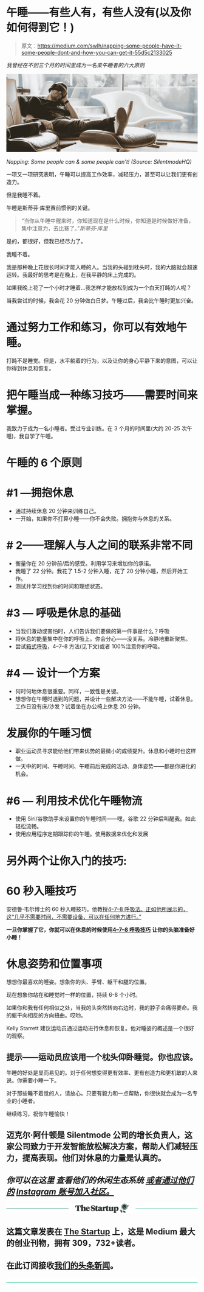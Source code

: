 # 午睡——有些人有，有些人没有(以及你如何得到它！)

> 原文：<https://medium.com/swlh/napping-some-people-have-it-some-people-dont-and-how-you-can-get-it-55d5c2133025>

*我曾经在不到三个月的时间里成为一名亲午睡者的六大原则*

![](img/02556967bc92437f76d7fe3793c1628c.png)

*Napping: Some people can & some people can’t! (Source: SilentmodeHQ)*

一项又一项研究表明，午睡可以提高工作效率，减轻压力，甚至可以让我们更有创造力。

但是我睡不着。

午睡是斯蒂芬·库里赛前惯例的关键。

> “当你从午睡中醒来时，你知道现在是什么时候，你知道是时候做好准备，集中注意力，去比赛了。”*斯蒂芬·库里*

是的，都很好，但我已经尽力了。

我睡不着。

我是那种晚上花很长时间才能入睡的人。当我的头碰到枕头时，我的大脑就会超速运转。我最好的思考是在晚上，在我平静的床上完成的。

如果我晚上花了一个小时才睡着…我怎样才能放松到成为一个白天打盹的人呢？

当我尝试的时候，我会花 20 分钟做白日梦。午睡过后，我会比午睡时更加兴奋。

# **通过努力工作和练习，你可以有效地午睡。**

打盹不是睡觉。但是，水平躺着的行为，以及让你的身心平静下来的意图，可以让你得到休息和恢复。

# 把午睡当成一种练习技巧——需要时间来掌握。

我致力于成为一名小睡者。受过专业训练。在 3 个月的时间里(大约 20-25 次午睡)，我自学了午睡。

# **午睡的 6 个原则**

# **#1 —拥抱休息**

*   通过持续休息 20 分钟来训练自己。
*   一开始，如果你不打算小睡——你不会失败。拥抱你与休息的关系。

# **# 2——理解人与人之间的联系非常不同**

*   衡量你在 20 分钟前/后的感受。利用学习来增加你的承诺。
*   我睡了 22 分钟。我花了 1.5-2 分钟入睡，花了 20 分钟小睡，然后开始工作。
*   测试并学习找到你的时间和理想状态。

# **#3** — **呼吸是休息的基础**

*   当我们激动或害怕时，人们告诉我们要做的第一件事是什么？呼吸
*   将休息的能量集中在你的呼吸上。你会分心——没关系。冷静地重新聚焦。
*   尝试[箱式呼吸](https://www.healthline.com/health/box-breathing)，4–7–8 方法(见下文)或者 100%注意你的呼吸。

# #4 — **设计一个方案**

*   何时何地休息很重要。同样，一致性是关键。
*   想想你在午睡时遇到的问题，并设计一些解决方法——不能午睡，试着休息。工作日没有床/沙发？试着坐在办公椅上休息 20 分钟。

# 发展你的午睡习惯

*   职业运动员寻求能给他们带来优势的最微小的成绩提升。休息和小睡时也这样做。
*   一天中的时间、午睡时间、午睡前后完成的活动、身体姿势——都是你进化的机会。

# #6 — **利用技术优化午睡物流**

*   使用 Siri/谷歌助手来设置你的午睡时间——嘿，谷歌 22 分钟后叫醒我。如此轻松流畅。
*   使用应用程序定期跟踪你的午睡。使用数据来优化和发展

# **另外两个让你入门的技巧:**

# **60 秒入睡技巧**

安德鲁·韦尔博士的 60 秒入睡技巧。他教授[4–7–8 呼吸法。正如他所展示的，这“几乎不需要时间，不需要设备，可以在任何地方进行。”](https://www.drweil.com/videos-features/videos/the-4-7-8-breath-health-benefits-demonstration/)

**一旦你掌握了它，你就可以在休息的时候使用**[**4–7–8 呼吸技巧**](https://www.drweil.com/videos-features/videos/the-4-7-8-breath-health-benefits-demonstration/) **让你的头脑准备好小睡！**

# **休息姿势和位置事项**

想想你最喜欢的睡姿。想象你的头、手臂、躯干和腿的位置。

现在想象你站在和睡觉时一样的位置，持续 6-8 个小时。

如果你和我有任何相似之处，当我的头突然转向右边时，我的脖子会痛得要命。我的躯干向相反的方向扭曲。哎哟。

Kelly Starrett 建议运动员通过运动进行休息和恢复。他对睡姿的概述是一个很好的观察。

## 提示——运动员应该用一个枕头仰卧睡觉。你也应该。

午睡的好处是显而易见的。对于任何想变得更有效率、更有创造力和更机敏的人来说。你需要小睡一下。

对于那些睡不着觉的人，请放心。只要有毅力和一点帮助，你很快就会成为一名专业的小睡者。

继续练习，祝你午睡愉快！

## 迈克尔·阿什顿是 Silentmode 公司的增长负责人，这家公司致力于开发智能放松解决方案，帮助人们减轻压力，提高表现。他们对休息的力量是认真的。

## *你可以在这里* *查看他们的休闲生态系统* [*或者通过他们的*](http://silentmode.myshopify.com/) [*Instagram 账号加入社区。*](https://www.instagram.com/silentmodehq/?hl=en)

[![](img/308a8d84fb9b2fab43d66c117fcc4bb4.png)](https://medium.com/swlh)

## 这篇文章发表在 [The Startup](https://medium.com/swlh) 上，这是 Medium 最大的创业刊物，拥有 309，732+读者。

## 在此订阅接收[我们的头条新闻](http://growthsupply.com/the-startup-newsletter/)。

[![](img/b0164736ea17a63403e660de5dedf91a.png)](https://medium.com/swlh)